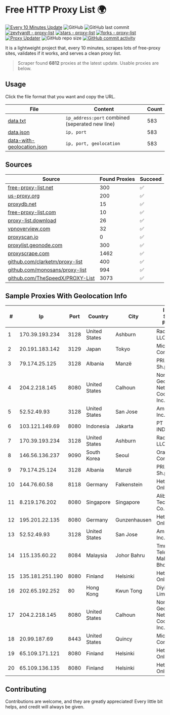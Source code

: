 
# Free HTTP Proxy List 🌍

[![Every 10 Minutes Update](https://github.com/mertguvencli/http-proxy-list/actions/workflows/main.yml/badge.svg?branch=main)](https://github.com/mertguvencli/http-proxy-list/actions/workflows/main.yml)
![GitHub](https://img.shields.io/github/license/mertguvencli/http-proxy-list)
![GitHub last commit](https://img.shields.io/github/last-commit/mertguvencli/http-proxy-list)
[![zevtyardt - proxy-list](https://img.shields.io/static/v1?label=zevtyardt&message=proxy-list&color=blue&logo=github)](https://github.com/zevtyardt/proxy-list "Go to GitHub repo")
[![stars - proxy-list](https://img.shields.io/github/stars/zevtyardt/proxy-list?style=social)](https://github.com/zevtyardt/proxy-list)
[![forks - proxy-list](https://img.shields.io/github/forks/zevtyardt/proxy-list?style=social)](https://github.com/zevtyardt/proxy-list)
[![Proxy Updater](https://github.com/zevtyardt/proxy-list/workflows/Proxy%20Updater/badge.svg)](https://github.com/zevtyardt/proxy-list/actions?query=workflow:"Proxy+Updater")
![GitHub repo size](https://img.shields.io/github/repo-size/zevtyardt/proxy-list)
[![GitHub commit activity](https://img.shields.io/github/commit-activity/m/zevtyardt/proxy-list?logo=commits)](https://github.com/zevtyardt/proxy-list/commits/main)

It is a lightweight project that, every 10 minutes, scrapes lots of free-proxy sites, validates if it works, and serves a clean proxy list.

> Scraper found **6812** proxies at the latest update. Usable proxies are below.

## Usage

Click the file format that you want and copy the URL.

|File|Content|Count|
|----|-------|-----|
|[data.txt](https://raw.githubusercontent.com/mertguvencli/http-proxy-list/main/proxy-list/data.txt)|`ip_address:port` combined (seperated new line)|583|
|[data.json](https://raw.githubusercontent.com/mertguvencli/http-proxy-list/main/proxy-list/data.json)|`ip, port`|583|
|[data-with-geolocation.json](https://raw.githubusercontent.com/mertguvencli/http-proxy-list/main/proxy-list/data-with-geolocation.json)|`ip, port, geolocation`|583|

## Sources

|Source|Found Proxies|Succeed|
|------|-------------|-------|
|[free-proxy-list.net](https://free-proxy-list.net)|300|✅|
|[us-proxy.org](https://www.us-proxy.org)|200|✅|
|[proxydb.net](http://proxydb.net)|15|✅|
|[free-proxy-list.com](https://free-proxy-list.com/?page=&port=&type%5B%5D=http&type%5B%5D=https&up_time=0&search=Search)|10|✅|
|[proxy-list.download](https://www.proxy-list.download/HTTP)|26|✅|
|[vpnoverview.com](https://vpnoverview.com/privacy/anonymous-browsing/free-proxy-servers)|32|✅|
|[proxyscan.io](https://www.proxyscan.io)|0|✅|
|[proxylist.geonode.com](https://proxylist.geonode.com/api/proxy-list?limit=300&page=1&sort_by=lastChecked&sort_type=desc&protocols=http,https)|300|✅|
|[proxyscrape.com](https://api.proxyscrape.com/v2/?request=displayproxies&protocol=http&timeout=10000&country=all&ssl=all&anonymity=all)|1462|✅|
|[github.com/clarketm/proxy-list](https://raw.githubusercontent.com/clarketm/proxy-list/master/proxy-list-raw.txt)|400|✅|
|[github.com/monosans/proxy-list](https://raw.githubusercontent.com/monosans/proxy-list/main/proxies/http.txt)|994|✅|
|[github.com/TheSpeedX/PROXY-List](https://raw.githubusercontent.com/TheSpeedX/PROXY-List/master/http.txt)|3073|✅|


## Sample Proxies With Geolocation Info

|#|Ip|Port|Country|City|Internet Service Provider|
|-|--|----|-------|----|-------------------------|
|1|170.39.193.234|3128|United States|Ashburn|Rackdog, LLC|
|2|20.191.183.142|3129|Japan|Tokyo|Microsoft Corporation|
|3|79.174.25.125|3128|Albania|Manzë|PRIAM NET Sh.p.k.|
|4|204.2.218.145|8080|United States|Calhoun|North Georgia Network Cooperative, Inc.|
|5|52.52.49.93|3128|United States|San Jose|Amazon.com, Inc.|
|6|103.121.149.69|8080|Indonesia|Jakarta|PT EMERIO INDONESIA|
|7|170.39.193.234|3128|United States|Ashburn|Rackdog, LLC|
|8|146.56.136.237|9090|South Korea|Seoul|Oracle Corporation|
|9|79.174.25.124|3128|Albania|Manzë|PRIAM NET Sh.p.k.|
|10|144.76.60.58|8118|Germany|Falkenstein|Hetzner Online GmbH|
|11|8.219.176.202|8080|Singapore|Singapore|Alibaba (US) Technology Co., Ltd.|
|12|195.201.22.135|8080|Germany|Gunzenhausen|Hetzner Online GmbH|
|13|52.52.49.93|3128|United States|San Jose|Amazon.com, Inc.|
|14|115.135.60.22|8084|Malaysia|Johor Bahru|Tmnet, Telekom Malaysia Bhd.|
|15|135.181.251.190|8080|Finland|Helsinki|Hetzner Online GmbH|
|16|202.65.192.252|80|Hong Kong|Kwun Tong|Diyixian.com Limited|
|17|204.2.218.145|8080|United States|Calhoun|North Georgia Network Cooperative, Inc.|
|18|20.99.187.69|8443|United States|Quincy|Microsoft Corporation|
|19|65.109.171.121|8080|Finland|Helsinki|Hetzner Online GmbH|
|20|65.109.136.135|8080|Finland|Helsinki|Hetzner Online GmbH|



## Contributing

Contributions are welcome, and they are greatly appreciated! Every
little bit helps, and credit will always be given.

